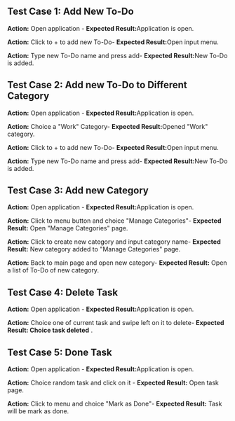 <h2>Test Case 1: Add New To-Do</h2>
<p><strong>Action:</strong> Open application - <strong>Expected Result:</strong>Application is open.</p>
<p><strong>Action:</strong> Click to + to add new To-Do- <strong>Expected Result:</strong>Open input menu.</p>
<p><strong>Action:</strong> Type new To-Do name and press add- <strong>Expected Result:</strong>New To-Do is added.</p>

<h2>Test Case 2: Add new To-Do to Different Category</h2>
<p><strong>Action:</strong> Open application - <strong>Expected Result:</strong>Application is open.</p>
<p><strong>Action:</strong> Choice a "Work" Category- <strong>Expected Result:</strong>Opened "Work" category.</p>
<p><strong>Action:</strong> Click to + to add new To-Do- <strong>Expected Result:</strong>Open input menu.</p>
<p><strong>Action:</strong> Type new To-Do name and press add- <strong>Expected Result:</strong>New To-Do is added.</p>

<h2>Test Case 3: Add new Category</h2>
<p><strong>Action:</strong> Open application - <strong>Expected Result:</strong>Application is open.</p>
<p><strong>Action:</strong> Click to menu button and choice "Manage Categories"- <strong>Expected Result:</strong> Open "Manage Categories" page. </p>
<p><strong>Action:</strong> Click to create new category and input category name- <strong>Expected Result:</strong> New category added to "Manage Categories" page. </p>
<p><strong>Action:</strong> Back to main page and open new category- <strong>Expected Result:</strong> Open a list of To-Do of new category. </p>

<h2>Test Case 4: Delete Task</h2>
<p><strong>Action:</strong> Open application - <strong>Expected Result:</strong>Application is open.</p>
<p><strong>Action:</strong> Choice one of current task and swipe left on it to delete- <strong>Expected Result: Choice task deleted</strong> .</p>

<h2>Test Case 5: Done Task</h2>
<p><strong>Action:</strong> Open application - <strong>Expected Result:</strong>Application is open.</p>
<p><strong>Action:</strong> Choice random task and click on it - <strong>Expected Result:</strong> Open task page.</p>
<p><strong>Action:</strong> Click to menu and choice "Mark as Done"- <strong>Expected Result:</strong> Task will be mark as done.</p>